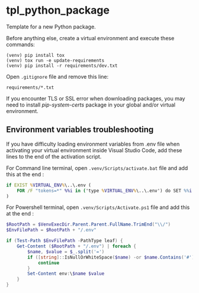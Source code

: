 # tpl_python_package

Template for a new Python package.

Before anything else, create a virtual environment and execute these commands:

```plaintext
(venv) pip install tox
(venv) tox run -e update-requirements
(venv) pip install -r requirements/dev.txt
```

Open `.gitignore` file and remove this line:

```plaintext
requirements/*.txt
```

If you encounter TLS or SSL error when downloading packages, you may need to
install *pip-system-certs* package in your global and/or virtual environment.

## Environment variables troubleshooting

If you have difficulty loading environment variables from .env file when activating your virtual environment inside Visual Studio Code, add these lines to the end of the activation script.

For Command line terminal, open `.venv/Scripts/activate.bat` file and add this at the end :

```bat
if EXIST %VIRTUAL_ENV%\..\.env (
    FOR /F "tokens=*" %%i in ('type %VIRTUAL_ENV%\..\.env') do SET %%i
)
```

For Powershell terminal, open `.venv/Scripts/Activate.ps1` file and add this at the end :

```powershell
$RootPath = $VenvExecDir.Parent.Parent.FullName.TrimEnd("\\/")
$EnvFilePath = $RootPath + "/.env"

if (Test-Path $EnvFilePath -PathType leaf) {
    Get-Content ($RootPath + "/.env") | foreach {
        $name, $value = $_.split('=')
        if ([string]::IsNullOrWhiteSpace($name) -or $name.Contains('#')) {
            continue
        }
        Set-Content env:\$name $value
    }
}
```
